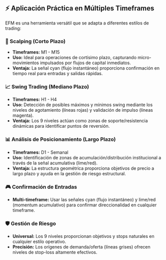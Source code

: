 ## ⚡ Aplicación Práctica en Múltiples Timeframes

EFM es una herramienta versátil que se adapta a diferentes estilos de trading:

### 🎯 Scalping (Corto Plazo)
-   **Timeframes:** M1 - M15
-   **Uso:** Ideal para operaciones de cortísimo plazo, capturando micro-movimientos impulsados por flujos de capital inmediatos.
-   **Ventaja:** La señal cyan (flujo instantáneo) proporciona confirmación en tiempo real para entradas y salidas rápidas.

### 📈 Swing Trading (Mediano Plazo)  
-   **Timeframes:** H1 - H4
-   **Uso:** Detección de posibles máximos y mínimos swing mediante los niveles de agotamiento (líneas rojas) y validación de impulso (líneas magenta).
-   **Ventaja:** Los 9 niveles actúan como zonas de soporte/resistencia dinámicas para identificar puntos de reversión.

### 📊 Análisis de Posicionamiento (Largo Plazo)
-   **Timeframes:** D1 - Semanal
-   **Uso:** Identificación de zonas de acumulación/distribución institucional a través de la señal acumulativa (lime/red).
-   **Ventaja:** La estructura geométrica proporciona objetivos de precio a largo plazo y ayuda en la gestión de riesgo estructural.

### 🎮 Confirmación de Entradas
-   **Multi-timeframe:** Usar las señales cyan (flujo instantáneo) y lime/red (momentum acumulativo) para confirmar direccionalidad en cualquier timeframe.

### 🛡️ Gestión de Riesgo
-   **Universal:** Los 9 niveles proporcionan objetivos y stops naturales en cualquier estilo operativo.
-   **Precisión:** Los orígenes de demanda/oferta (líneas grises) ofrecen niveles de stop-loss altamente efectivos.